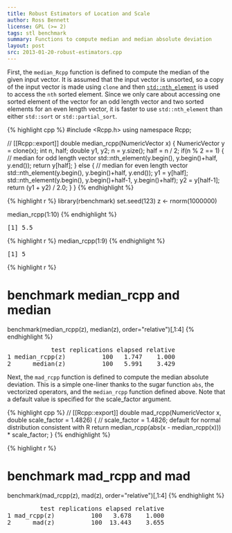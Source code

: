 ```yaml
---
title: Robust Estimators of Location and Scale
author: Ross Bennett
license: GPL (>= 2)
tags: stl benchmark
summary: Functions to compute median and median absolute deviation
layout: post
src: 2013-01-20-robust-estimators.cpp
---
```




First, the `median_Rcpp` function is defined to compute the median of the
given input vector. It is assumed that the input vector is unsorted, so a 
copy of the input vector is made using `clone` and then [`std::nth_element`](http://en.cppreference.com/w/cpp/algorithm/nth_element) 
is used to access the `nth` sorted element. Since we only care about
accessing one sorted element of the vector for an odd length vector and two
sorted elements for an even length vector, it is faster to use
`std::nth_element` than either `std::sort` or `std::partial_sort`.

{% highlight cpp %}
#include <Rcpp.h>
using namespace Rcpp;

// [[Rcpp::export]]
double median_rcpp(NumericVector x) {
   NumericVector y = clone(x);
   int n, half;
   double y1, y2;
   n = y.size();
   half = n / 2;
   if(n % 2 == 1) {
      // median for odd length vector
      std::nth_element(y.begin(), y.begin()+half, y.end());
      return y[half];
   } else {
      // median for even length vector
      std::nth_element(y.begin(), y.begin()+half, y.end());
      y1 = y[half];
      std::nth_element(y.begin(), y.begin()+half-1, y.begin()+half);
      y2 = y[half-1];
      return (y1 + y2) / 2.0;
   }
}
{% endhighlight %}


{% highlight r %}
library(rbenchmark)
set.seed(123)
z <- rnorm(1000000)

median_rcpp(1:10)
{% endhighlight %}



<pre class="output">
[1] 5.5
</pre>



{% highlight r %}
median_rcpp(1:9)
{% endhighlight %}



<pre class="output">
[1] 5
</pre>



{% highlight r %}

# benchmark median_rcpp and median
benchmark(median_rcpp(z), median(z), order="relative")[,1:4]
{% endhighlight %}



<pre class="output">
            test replications elapsed relative
1 median_rcpp(z)          100   1.747    1.000
2      median(z)          100   5.991    3.429
</pre>


Next, the `mad_rcpp` function is defined to compute the median absolute 
deviation. This is a simple one-liner thanks to the sugar function `abs`, 
the vectorized operators, and the `median_rcpp` function defined above. 
Note that a default value is specified for the scale_factor argument.

{% highlight cpp %}
// [[Rcpp::export]]
double mad_rcpp(NumericVector x, double scale_factor = 1.4826) {
   // scale_factor = 1.4826; default for normal distribution consistent with R
   return median_rcpp(abs(x - median_rcpp(x))) * scale_factor;
}
{% endhighlight %}


{% highlight r %}
# benchmark mad_rcpp and mad
benchmark(mad_rcpp(z), mad(z), order="relative")[,1:4]
{% endhighlight %}



<pre class="output">
         test replications elapsed relative
1 mad_rcpp(z)          100   3.678    1.000
2      mad(z)          100  13.443    3.655
</pre>

